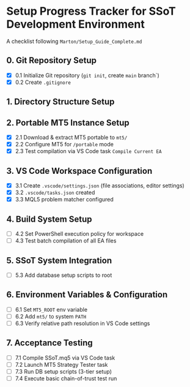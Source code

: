 # Setup Progress Tracker for SSoT Development Environment

A checklist following `Marton/Setup_Guide_Complete.md`

## 0. Git Repository Setup
- [x] 0.1 Initialize Git repository (`git init`, create `main` branch`)
- [x] 0.2 Create `.gitignore`

## 1. Directory Structure Setup
<!-- Skipped: MT5 portable instance already present, directories copied -->

## 2. Portable MT5 Instance Setup
- [x] 2.1 Download & extract MT5 portable to `mt5/`
- [x] 2.2 Configure MT5 for `/portable` mode
- [x] 2.3 Test compilation via VS Code task `Compile Current EA`

## 3. VS Code Workspace Configuration
- [x] 3.1 Create `.vscode/settings.json` (file associations, editor settings)
- [x] 3.2 `.vscode/tasks.json` created
- [x] 3.3 MQL5 problem matcher configured

## 4. Build System Setup
- [ ] 4.2 Set PowerShell execution policy for workspace
- [ ] 4.3 Test batch compilation of all EA files

## 5. SSoT System Integration
- [ ] 5.3 Add database setup scripts to root

## 6. Environment Variables & Configuration
- [ ] 6.1 Set `MT5_ROOT` env variable
- [ ] 6.2 Add `mt5/` to system `PATH`
- [ ] 6.3 Verify relative path resolution in VS Code settings

## 7. Acceptance Testing
- [ ] 7.1 Compile SSoT.mq5 via VS Code task
- [ ] 7.2 Launch MT5 Strategy Tester task
- [ ] 7.3 Run DB setup scripts (3-tier setup)
- [ ] 7.4 Execute basic chain-of-trust test run

